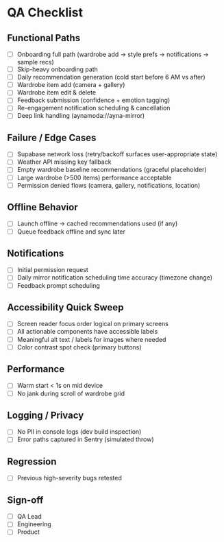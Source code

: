 # QA Checklist

## Functional Paths
- [ ] Onboarding full path (wardrobe add -> style prefs -> notifications -> sample recs)
- [ ] Skip-heavy onboarding path
- [ ] Daily recommendation generation (cold start before 6 AM vs after)
- [ ] Wardrobe item add (camera + gallery)
- [ ] Wardrobe item edit & delete
- [ ] Feedback submission (confidence + emotion tagging)
- [ ] Re-engagement notification scheduling & cancellation
- [ ] Deep link handling (aynamoda://ayna-mirror)

## Failure / Edge Cases
- [ ] Supabase network loss (retry/backoff surfaces user-appropriate state)
- [ ] Weather API missing key fallback
- [ ] Empty wardrobe baseline recommendations (graceful placeholder)
- [ ] Large wardrobe (>500 items) performance acceptable
- [ ] Permission denied flows (camera, gallery, notifications, location)

## Offline Behavior
- [ ] Launch offline -> cached recommendations used (if any)
- [ ] Queue feedback offline and sync later

## Notifications
- [ ] Initial permission request
- [ ] Daily mirror notification scheduling time accuracy (timezone change)
- [ ] Feedback prompt scheduling

## Accessibility Quick Sweep
- [ ] Screen reader focus order logical on primary screens
- [ ] All actionable components have accessible labels
- [ ] Meaningful alt text / labels for images where needed
- [ ] Color contrast spot check (primary buttons)

## Performance
- [ ] Warm start < 1s on mid device
- [ ] No jank during scroll of wardrobe grid

## Logging / Privacy
- [ ] No PII in console logs (dev build inspection)
- [ ] Error paths captured in Sentry (simulated throw)

## Regression
- [ ] Previous high-severity bugs retested

## Sign-off
- [ ] QA Lead
- [ ] Engineering
- [ ] Product
